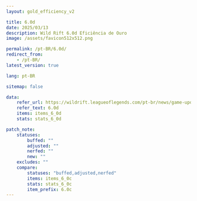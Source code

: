 ```yaml
---
layout: gold_efficiency_v2

title: 6.0d
date: 2025/03/13
description: Wild Rift 6.0d Eficiência de Ouro
image: /assets/favicon512x512.png

permalink: /pt-BR/6.0d/
redirect_from: 
    - /pt-BR/
latest_version: true

lang: pt-BR

sitemap: false

data:
    refer_url: https://wildrift.leagueoflegends.com/pt-br/news/game-updates/wild-rift-patch-notes-6-0d/
    refer_text: 6.0d
    items: items_6_0d
    stats: stats_6_0d

patch_note:
    statuses:
        buffed: ""
        adjusted: ""
        nerfed: ""
        new: ""
    excludes: ""
    compare:
        statuses: "buffed,adjusted,nerfed"
        items: items_6_0c
        stats: stats_6_0c
        item_prefix: 6.0c
---
```

